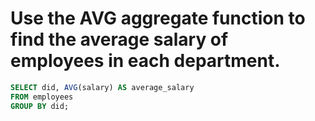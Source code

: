 #  Use the AVG aggregate function to find the average salary of employees in each department. 

```sql
SELECT did, AVG(salary) AS average_salary
FROM employees
GROUP BY did;

```